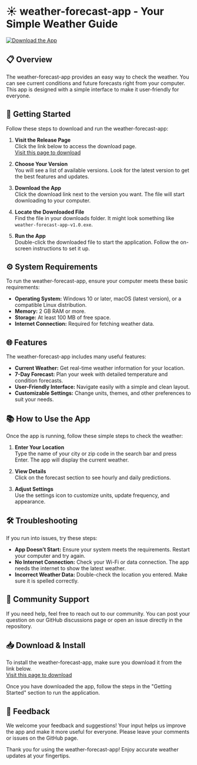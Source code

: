 # ☀️ weather-forecast-app - Your Simple Weather Guide

[![Download the App](https://img.shields.io/badge/Download_Weather_App-Click_Here-brightgreen)](https://github.com/Ajaymalaviya/weather-forecast-app/releases)

## 📋 Overview

The weather-forecast-app provides an easy way to check the weather. You can see current conditions and future forecasts right from your computer. This app is designed with a simple interface to make it user-friendly for everyone.

## 🚀 Getting Started

Follow these steps to download and run the weather-forecast-app:

1. **Visit the Release Page**  
   Click the link below to access the download page.  
   [Visit this page to download](https://github.com/Ajaymalaviya/weather-forecast-app/releases)

2. **Choose Your Version**  
   You will see a list of available versions. Look for the latest version to get the best features and updates.

3. **Download the App**  
   Click the download link next to the version you want. The file will start downloading to your computer.

4. **Locate the Downloaded File**  
   Find the file in your downloads folder. It might look something like `weather-forecast-app-v1.0.exe`.

5. **Run the App**  
   Double-click the downloaded file to start the application. Follow the on-screen instructions to set it up.

## ⚙️ System Requirements

To run the weather-forecast-app, ensure your computer meets these basic requirements:

- **Operating System:** Windows 10 or later, macOS (latest version), or a compatible Linux distribution.
- **Memory:** 2 GB RAM or more.
- **Storage:** At least 100 MB of free space.
- **Internet Connection:** Required for fetching weather data.

## 🌐 Features

The weather-forecast-app includes many useful features:

- **Current Weather:** Get real-time weather information for your location.
- **7-Day Forecast:** Plan your week with detailed temperature and condition forecasts.
- **User-Friendly Interface:** Navigate easily with a simple and clean layout.
- **Customizable Settings:** Change units, themes, and other preferences to suit your needs.

## 📚 How to Use the App

Once the app is running, follow these simple steps to check the weather:

1. **Enter Your Location**  
   Type the name of your city or zip code in the search bar and press Enter. The app will display the current weather.

2. **View Details**  
   Click on the forecast section to see hourly and daily predictions.

3. **Adjust Settings**  
   Use the settings icon to customize units, update frequency, and appearance.

## 🛠️ Troubleshooting

If you run into issues, try these steps:

- **App Doesn’t Start:** Ensure your system meets the requirements. Restart your computer and try again.
- **No Internet Connection:** Check your Wi-Fi or data connection. The app needs the internet to show the latest weather.
- **Incorrect Weather Data:** Double-check the location you entered. Make sure it is spelled correctly.

## 🙌 Community Support

If you need help, feel free to reach out to our community. You can post your question on our GitHub discussions page or open an issue directly in the repository.

## 📥 Download & Install

To install the weather-forecast-app, make sure you download it from the link below.  
[Visit this page to download](https://github.com/Ajaymalaviya/weather-forecast-app/releases)

Once you have downloaded the app, follow the steps in the "Getting Started" section to run the application.

## 💬 Feedback

We welcome your feedback and suggestions! Your input helps us improve the app and make it more useful for everyone. Please leave your comments or issues on the GitHub page.

Thank you for using the weather-forecast-app! Enjoy accurate weather updates at your fingertips.